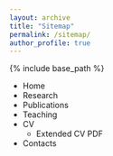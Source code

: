 ```yaml
---
layout: archive
title: "Sitemap"
permalink: /sitemap/
author_profile: true
---
```


{% include base_path %}

* Home
* Research
* Publications
* Teaching
* CV
  * Extended CV PDF
* Contacts  
